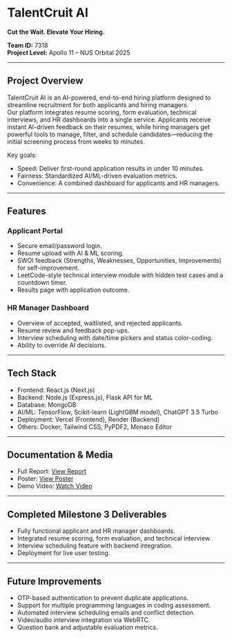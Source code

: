 # TalentCruit AI
**Cut the Wait. Elevate Your Hiring.**

**Team ID:** 7318  
**Project Level:** Apollo 11 – NUS Orbital 2025  

---

## Project Overview
TalentCruit AI is an AI-powered, end-to-end hiring platform designed to streamline recruitment for both applicants and hiring managers.  
Our platform integrates resume scoring, form evaluation, technical interviews, and HR dashboards into a single service. Applicants receive instant AI-driven feedback on their resumes, while hiring managers get powerful tools to manage, filter, and schedule candidates—reducing the initial screening process from weeks to minutes.  

Key goals:  
- Speed: Deliver first-round application results in under 10 minutes.  
- Fairness: Standardized AI/ML-driven evaluation metrics.  
- Convenience: A combined dashboard for applicants and HR managers.  

---

## Features
### Applicant Portal
- Secure email/password login.  
- Resume upload with AI & ML scoring.  
- SWOI feedback (Strengths, Weaknesses, Opportunities, Improvements) for self-improvement.  
- LeetCode-style technical interview module with hidden test cases and a countdown timer.  
- Results page with application outcome.  

### HR Manager Dashboard
- Overview of accepted, waitlisted, and rejected applicants.  
- Resume review and feedback pop-ups.  
- Interview scheduling with date/time pickers and status color-coding.  
- Ability to override AI decisions.  

---

## Tech Stack
- Frontend: React.js (Next.js)  
- Backend: Node.js (Express.js), Flask API for ML  
- Database: MongoDB  
- AI/ML: TensorFlow, Scikit-learn (LightGBM model), ChatGPT 3.5 Turbo  
- Deployment: Vercel (Frontend), Render (Backend)  
- Others: Docker, Tailwind CSS, PyPDF2, Monaco Editor  

---

## Documentation & Media
- Full Report: [View Report](https://drive.google.com/file/d/1Nb3o8Kh2PROHLsSyghDYwsXwzjIykjDj/view?usp=drive_link)  
- Poster: [View Poster](https://drive.google.com/file/d/10lX_t5sEiahJUEz38tYp-NbVN_POt41f/view?usp=drive_link)  
- Demo Video: [Watch Video](https://drive.google.com/file/d/15Larhk9xXOnqnfE4lRmkJsk0zPBcYzW8/view?usp=drive_link)  

---

## Completed Milestone 3 Deliverables
- Fully functional applicant and HR manager dashboards.  
- Integrated resume scoring, form evaluation, and technical interview.  
- Interview scheduling feature with backend integration.  
- Deployment for live user testing.  

---

## Future Improvements
- OTP-based authentication to prevent duplicate applications.  
- Support for multiple programming languages in coding assessment.  
- Automated interview scheduling emails and conflict detection.  
- Video/audio interview integration via WebRTC.  
- Question bank and adjustable evaluation metrics.  

